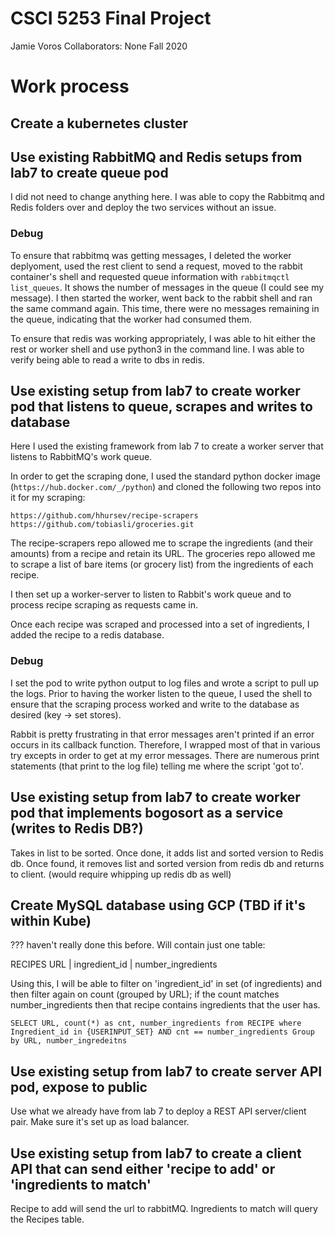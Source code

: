 # CSCI 5253 Final Project
Jamie Voros
Collaborators: None
Fall 2020

# Work process

## Create a kubernetes cluster

## Use existing RabbitMQ and Redis setups from lab7 to create queue pod
I did not need to change anything here. I was able to copy the Rabbitmq and Redis folders over and deploy the two services without an issue.

### Debug
To ensure that rabbitmq was getting messages, I deleted the worker deplyoment, used the rest client to send a request, moved to the rabbit container's shell and requested queue information with `rabbitmqctl list_queues`. It shows the number of messages in the queue (I could see my message). I then started the worker, went back to the rabbit shell and ran the same command again. This time, there were no messages remaining in the queue, indicating that the worker had consumed them.

To ensure that redis was working appropriately, I was able to hit either the rest or worker shell and use python3 in the command line. I was able to verify being able to read a write to dbs in redis.

## Use existing setup from lab7 to create worker pod that listens to queue, scrapes and writes to database
Here I used the existing framework from lab 7 to create a worker server that listens to RabbitMQ's work queue.

In order to get the scraping done, I used the standard python docker image (`https://hub.docker.com/_/python`) and cloned the following two repos into it for my scraping:

```
https://github.com/hhursev/recipe-scrapers
https://github.com/tobiasli/groceries.git
```

The recipe-scrapers repo allowed me to scrape the ingredients (and their amounts) from a recipe and retain its URL. The groceries repo allowed me to scrape a list of bare items (or grocery list) from the ingredients of each recipe.

I then set up a worker-server to listen to Rabbit's work queue and to process recipe scraping as requests came in.

Once each recipe was scraped and processed into a set of ingredients, I added the recipe to a redis database.

### Debug

I set the pod to write python output to log files and wrote a script to pull up the logs. Prior to having the worker listen to the queue, I used the shell to ensure that the scraping process worked and write to the database as desired (key -> set stores).

Rabbit is pretty frustrating in that error messages aren't printed if an error occurs in its callback function. Therefore, I wrapped most of that in various try excepts in order to get at my error messages. There are numerous print statements (that print to the log file) telling me where the script 'got to'.

## Use existing setup from lab7 to create worker pod that implements bogosort as a service (writes to Redis DB?)
Takes in list to be sorted. Once done, it adds list and sorted version to Redis db. Once found, it removes list and sorted version from redis db and returns to client.
(would require whipping up redis db as well)

## Create MySQL database using GCP (TBD if it's within Kube)
??? haven't really done this before. Will contain just one table:

RECIPES
URL | ingredient_id | number_ingredients

Using this, I will be able to filter on 'ingredient_id' in set (of ingredients) and then filter again on count (grouped by URL); if the count matches number_ingredients then that recipe contains ingredients that the user has.

``SELECT URL, count(*) as cnt, number_ingredients from RECIPE where
Ingredient_id in {USERINPUT_SET} AND cnt == number_ingredients
Group by URL, number_ingredeitns
``

## Use existing setup from lab7 to create server API pod, expose to public
Use what we already have from lab 7 to deploy a REST API server/client pair. Make sure it's set up as load balancer.

## Use existing setup from lab7 to create a client API that can send either 'recipe to add' or 'ingredients to match'
Recipe to add will send the url to rabbitMQ.
Ingredients to match will query the Recipes table.
